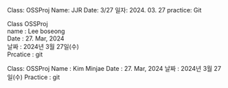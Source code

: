 Class: OSSProj
Name: JJR
Date: 3/27
일자: 2024. 03. 27
practice: Git


Class OSSProj  
name : Lee boseong  
Date : 27. Mar, 2024  
날짜 : 2024년 3월 27일(수)  
Prcatice : git

Class: OSSProj
Name : Kim Minjae
Date : 27. Mar, 2024
날짜 : 2024년 3월 27일(수)
Practice : git